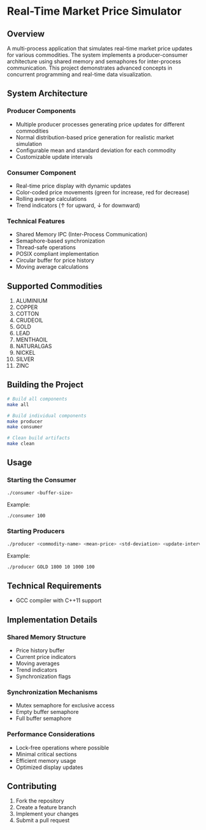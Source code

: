# Real-Time Market Price Simulator

## Overview
A multi-process application that simulates real-time market price updates for various commodities. The system implements a producer-consumer architecture using shared memory and semaphores for inter-process communication. This project demonstrates advanced concepts in concurrent programming and real-time data visualization.

## System Architecture

### Producer Components
- Multiple producer processes generating price updates for different commodities
- Normal distribution-based price generation for realistic market simulation
- Configurable mean and standard deviation for each commodity
- Customizable update intervals

### Consumer Component
- Real-time price display with dynamic updates
- Color-coded price movements (green for increase, red for decrease)
- Rolling average calculations
- Trend indicators (↑ for upward, ↓ for downward)

### Technical Features
- Shared Memory IPC (Inter-Process Communication)
- Semaphore-based synchronization
- Thread-safe operations
- POSIX compliant implementation
- Circular buffer for price history
- Moving average calculations

## Supported Commodities
1. ALUMINIUM
2. COPPER
3. COTTON
4. CRUDEOIL
5. GOLD
6. LEAD
7. MENTHAOIL
8. NATURALGAS
9. NICKEL
10. SILVER
11. ZINC

## Building the Project

```bash
# Build all components
make all

# Build individual components
make producer
make consumer

# Clean build artifacts
make clean
```

## Usage

### Starting the Consumer
```bash
./consumer <buffer-size>
```
Example:
```bash
./consumer 100
```

### Starting Producers
```bash
./producer <commodity-name> <mean-price> <std-deviation> <update-interval> <buffer-size>
```
Example:
```bash
./producer GOLD 1800 10 1000 100
```

## Technical Requirements
- GCC compiler with C++11 support

## Implementation Details

### Shared Memory Structure
- Price history buffer
- Current price indicators
- Moving averages
- Trend indicators
- Synchronization flags

### Synchronization Mechanisms
- Mutex semaphore for exclusive access
- Empty buffer semaphore
- Full buffer semaphore

### Performance Considerations
- Lock-free operations where possible
- Minimal critical sections
- Efficient memory usage
- Optimized display updates

## Contributing
1. Fork the repository
2. Create a feature branch
3. Implement your changes
4. Submit a pull request
